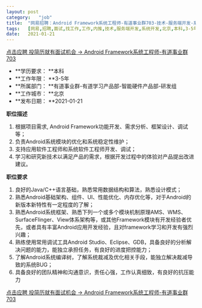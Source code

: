 ```yaml
---
layout:	post
category:	"job"
title:	"网易招聘：Android Framework系统工程师-有道事业群703-技术-服务端开发-系统开发-北京本科3-5年"
tags:	[网易,招聘,面试,找工作,工作,内推,技术,服务端开发,系统开发,北京,本科,3-5年]
date:	2021-01-21
---
```


[点击应聘 投简历就有面试机会 -> Android Framework系统工程师-有道事业群703](http://mobile.bole.netease.com/bole/boleDetail?id=26982&employeeId=346f03c3cda5f04c&key=all)



- **学历要求： **本科
- **工作年限： **3-5年
- **所属部门： **有道事业群-有道学习产品部-智能硬件产品部-研发组
- **工作城市： **北京
- **发布日期： **2021-01-21



**职位描述**
1. 根据项目需求, Android Framework功能开发、需求分析、框架设计、调试等；
2. 负责Android系统模块的优化和系统稳定性维护；
3. 支持应用软件工程师和系统软件工程师开发、调试；
4. 学习和研究新技术以满足产品的需求，根据开发过程中的体验对产品提出改进建议。



**职位要求**
1. 良好的Java/C++语言基础，熟悉常用数据结构和算法，熟悉设计模式；
2. 熟悉Android基础架构、组件、UI、性能优化、内存优化等，对于Android的新版本新特性有一定程度的了解；
3. 熟悉Android系统框架、熟悉下列一个或多个模块机制原理AMS、WMS、SurfaceFlinger、View体系架构等，或其他Framework模块有开发经验者优先，或者具有丰富Android应用开发经验，且对framework学习和开发有强烈兴趣；
4. 熟练使用常用调试工具Android Studio、Eclipse、GDB，具备良好的分析解决问题的能力，能独立承担任务，有良好的进度把控能力；
5. 了解Android系统编译树，了解系统裁减及优化相关手段，能独立解决裁减导致的系统BUG；
6. 具备良好的团队精神和沟通意识，责任心强，工作认真细致，有良好的抗压能力



[点击应聘 投简历就有面试机会 -> Android Framework系统工程师-有道事业群703](http://mobile.bole.netease.com/bole/boleDetail?id=26982&employeeId=346f03c3cda5f04c&key=all)